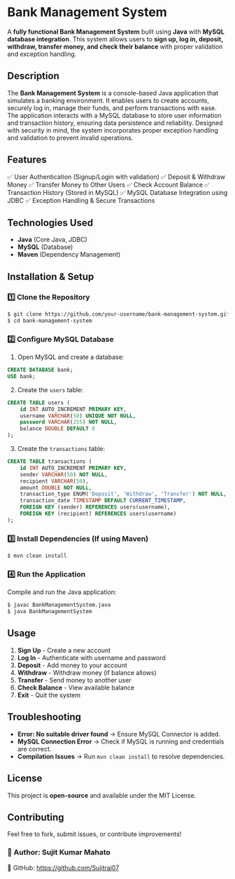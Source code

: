 # Bank Management System

A **fully functional Bank Management System** built using **Java** with **MySQL database integration**. This system allows users to **sign up, log in, deposit, withdraw, transfer money, and check their balance** with proper validation and exception handling.

## Description
The **Bank Management System** is a console-based Java application that simulates a banking environment. It enables users to create accounts, securely log in, manage their funds, and perform transactions with ease. The application interacts with a MySQL database to store user information and transaction history, ensuring data persistence and reliability. Designed with security in mind, the system incorporates proper exception handling and validation to prevent invalid operations.

## Features
✅ User Authentication (Signup/Login with validation)
✅ Deposit & Withdraw Money
✅ Transfer Money to Other Users
✅ Check Account Balance
✅ Transaction History (Stored in MySQL)
✅ MySQL Database Integration using JDBC
✅ Exception Handling & Secure Transactions

## Technologies Used
- **Java** (Core Java, JDBC)
- **MySQL** (Database)
- **Maven** (Dependency Management)

## Installation & Setup
### 1️⃣ Clone the Repository
```sh
$ git clone https://github.com/your-username/bank-management-system.git
$ cd bank-management-system
```

### 2️⃣ Configure MySQL Database
1. Open MySQL and create a database:
```sql
CREATE DATABASE bank;
USE bank;
```
2. Create the `users` table:
```sql
CREATE TABLE users (
    id INT AUTO_INCREMENT PRIMARY KEY,
    username VARCHAR(50) UNIQUE NOT NULL,
    password VARCHAR(255) NOT NULL,
    balance DOUBLE DEFAULT 0
);
```
3. Create the `transactions` table:
```sql
CREATE TABLE transactions (
    id INT AUTO_INCREMENT PRIMARY KEY,
    sender VARCHAR(50) NOT NULL,
    recipient VARCHAR(50),
    amount DOUBLE NOT NULL,
    transaction_type ENUM('Deposit', 'Withdraw', 'Transfer') NOT NULL,
    transaction_date TIMESTAMP DEFAULT CURRENT_TIMESTAMP,
    FOREIGN KEY (sender) REFERENCES users(username),
    FOREIGN KEY (recipient) REFERENCES users(username)
);
```

### 3️⃣ Install Dependencies (If using Maven)
```sh
$ mvn clean install
```

### 4️⃣ Run the Application
Compile and run the Java application:
```sh
$ javac BankManagementSystem.java
$ java BankManagementSystem
```

## Usage
1. **Sign Up** - Create a new account
2. **Log In** - Authenticate with username and password
3. **Deposit** - Add money to your account
4. **Withdraw** - Withdraw money (if balance allows)
5. **Transfer** - Send money to another user
6. **Check Balance** - View available balance
7. **Exit** - Quit the system

## Troubleshooting
- **Error: No suitable driver found** → Ensure MySQL Connector is added.
- **MySQL Connection Error** → Check if MySQL is running and credentials are correct.
- **Compilation Issues** → Run `mvn clean install` to resolve dependencies.

## License
This project is **open-source** and available under the MIT License.

## Contributing
Feel free to fork, submit issues, or contribute improvements!

### 📌 Author: Sujit Kumar Mahato
🚀 GitHub: https://github.com/Sujitraj07

